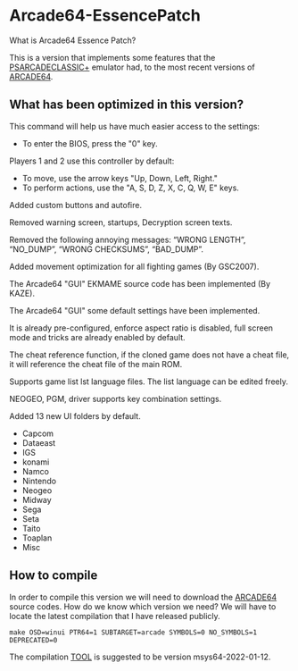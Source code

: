# Arcade64-EssencePatch
What is Arcade64 Essence Patch?

This is a version that implements some features that the [PSARCADECLASSIC+](https://github.com/Gaston900/PSArcadeClassic) emulator had, to the most recent versions of [ARCADE64](https://arcade.mameworld.info/).

What has been optimized in this version?
---------------------------------------
This command will help us have much easier access to the settings:

* To enter the BIOS, press the "0" key.

Players 1 and 2 use this controller by default:

* To move, use the arrow keys "Up, Down, Left, Right."
* To perform actions, use the "A, S, D, Z, X, C, Q, W, E" keys.

Added custom buttons and autofire.

Removed warning screen, startups, Decryption screen texts.

Removed the following annoying messages: “WRONG LENGTH”, “NO_DUMP”, “WRONG CHECKSUMS”, “BAD_DUMP”.

Added movement optimization for all fighting games (By GSC2007).

The Arcade64 "GUI" EKMAME source code has been implemented (By KAZE).

The Arcade64 "GUI" some default settings have been implemented.

It is already pre-configured, enforce aspect ratio is disabled, full screen mode and tricks are already enabled by default.

The cheat reference function, if the cloned game does not have a cheat file, it will reference the cheat file of the main ROM.

Supports game list lst language files. The list language can be edited freely.

NEOGEO, PGM, driver supports key combination settings.

Added 13 new UI folders by default.
 * Capcom
 * Dataeast
 * IGS
 * konami
 * Namco
 * Nintendo
 * Neogeo
 * Midway
 * Sega
 * Seta
 * Taito
 * Toaplan
 * Misc

How to compile
---------------------------------------
In order to compile this version we will need to download the [ARCADE64](https://github.com/Robbbert/abcdefg/tags) source codes. How do we know which version we need? We will have to locate the latest compilation that I have released publicly.

```
make OSD=winui PTR64=1 SUBTARGET=arcade SYMBOLS=0 NO_SYMBOLS=1 DEPRECATED=0
```

The compilation [TOOL](https://github.com/mamedev/buildtools/releases) is suggested to be version msys64-2022-01-12.
